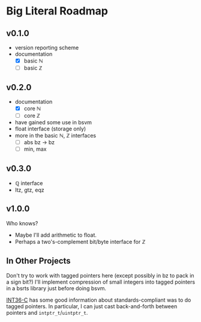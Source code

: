 # Big Literal Roadmap

## v0.1.0

  * version reporting scheme
  * documentation
    - [x] basic ℕ
    - [ ] basic ℤ

## v0.2.0

  * documentation
    - [x] core ℕ
    - [ ] core ℤ
  * have gained some use in bsvm
  * float interface (storage only)
  * more in the basic ℕ, ℤ interfaces
    - [ ] abs bz -> bz
    - [ ] min, max

## v0.3.0

  * ℚ interface
  * ltz, gtz, eqz

## v1.0.0

Who knows?

 * Maybe I'll add arithmetic to float.
 * Perhaps a two's-complement bit/byte interface for ℤ

## In Other Projects

Don't try to work with tagged pointers here (except possibly in bz to pack in a sign bit?)
I'll implement compression of small integers into tagged pointers in a bsrts library just before doing bsvm.

[INT36-C](https://wiki.sei.cmu.edu/confluence/display/c/INT36-C.+Converting+a+pointer+to+integer+or+integer+to+pointer) has some good information about standards-compliant was to do tagged pointers. In particular, I can just cast back-and-forth between pointers and `intptr_t`/`uintptr_t`.